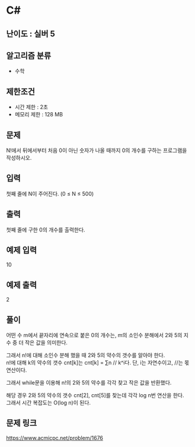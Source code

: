 # C#

## 난이도 : 실버 5

## 알고리즘 분류
  - 수학

## 제한조건
  - 시간 제한 : 2초
  - 메모리 제한 : 128 MB

## 문제
N!에서 뒤에서부터 처음 0이 아닌 숫자가 나올 때까지 0의 개수를 구하는 프로그램을 작성하시오.<br/>


## 입력
첫째 줄에 N이 주어진다. (0 ≤ N ≤ 500)<br/>


## 출력
첫째 줄에 구한 0의 개수를 출력한다.<br/>


## 예제 입력
10<br/>


## 예제 출력
2<br/>


## 풀이
어떤 수 m에서 끝자리에 연속으로 붙은 0의 개수는, m의 소인수 분해에서 2와 5의 지수 중 더 작은 값을 의미한다.<br/>


그래서 n!에 대해 소인수 분해 했을 때 2와 5의 약수의 갯수를 알아야 한다.<br/>
n!에 대해 k의 약수의 갯수 cnt[k]는 cnt[k] = ∑n // k^i다. 단, i는 자연수이고, //는 몫 연산이다.<br/> 


그래서 while문을 이용해 n!의 2와 5의 약수를 각각 찾고 작은 값을 반환했다.<br/>


해당 경우 2와 5의 약수의 갯수 cnt[2], cnt[5]를 찾는데 각각 log n번 연산을 한다.<br/>
그래서 시간 복잡도는 O(log n)이 된다.<br/>


## 문제 링크
https://www.acmicpc.net/problem/1676
